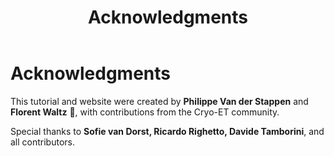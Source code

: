 ﻿---
layout: default
title: "Acknowledgments"
nav_order: 9
---

# Acknowledgments

This tutorial and website were created by **Philippe Van der Stappen** and **Florent Waltz** 💩, with contributions from the Cryo-ET community.

Special thanks to **Sofie van Dorst, Ricardo Righetto, Davide Tamborini**, and all contributors.

